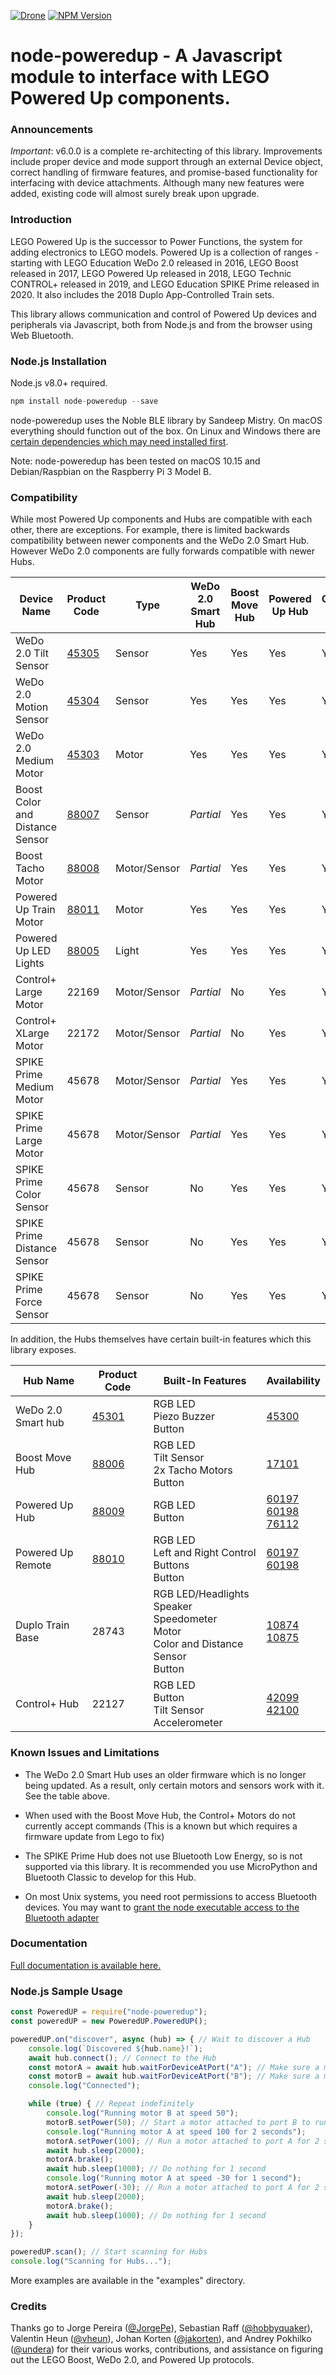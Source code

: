 [![Drone](https://drone.kellenicki.com/api/badges/nkellenicki/node-poweredup/status.svg)](https://drone.kellenicki.com/nkellenicki/node-poweredup)
[![NPM Version](https://img.shields.io/npm/v/node-poweredup.svg?style=flat)](https://www.npmjs.com/package/node-poweredup)

# **node-poweredup** - A Javascript module to interface with LEGO Powered Up components.

### Announcements

*Important*: v6.0.0 is a complete re-architecting of this library. Improvements include proper device and mode support through an external Device object, correct handling of firmware features, and promise-based functionality for interfacing with device attachments. Although many new features were added, existing code will almost surely break upon upgrade.

### Introduction

LEGO Powered Up is the successor to Power Functions, the system for adding electronics to LEGO models. Powered Up is a collection of ranges - starting with LEGO Education WeDo 2.0 released in 2016, LEGO Boost released in 2017, LEGO Powered Up released in 2018, LEGO Technic CONTROL+ released in 2019, and LEGO Education SPIKE Prime released in 2020. It also includes the 2018 Duplo App-Controlled Train sets.

This library allows communication and control of Powered Up devices and peripherals via Javascript, both from Node.js and from the browser using Web Bluetooth.

### Node.js Installation

Node.js v8.0+ required.

```javascript
npm install node-poweredup --save
```

node-poweredup uses the Noble BLE library by Sandeep Mistry. On macOS everything should function out of the box. On Linux and Windows there are [certain dependencies which may need installed first](https://github.com/abandonware/noble#prerequisites).

Note: node-poweredup has been tested on macOS 10.15 and Debian/Raspbian on the Raspberry Pi 3 Model B.

### Compatibility

While most Powered Up components and Hubs are compatible with each other, there are exceptions. For example, there is limited backwards compatibility between newer components and the WeDo 2.0 Smart Hub. However WeDo 2.0 components are fully forwards compatible with newer Hubs.

| Device Name                     | Product Code | Type          | WeDo 2.0 Smart Hub | Boost Move Hub | Powered Up Hub | Control+ Hub | Availability |
| ------------------------------- | ------------ | ------------- | ------------------ | -------------- | -------------- | ------------ | ----- |
| WeDo 2.0 Tilt Sensor            | <a href="https://brickset.com/sets/45305-1/">45305</a>        | Sensor        |         Yes        |       Yes      |       Yes      | Yes | <a href="https://brickset.com/sets/45300-1/">45300</a> |
| WeDo 2.0 Motion Sensor          | <a href="https://brickset.com/sets/45304-1/">45304</a>        | Sensor        |         Yes        |       Yes      |       Yes      | Yes | <a href="https://brickset.com/sets/45300-1/">45300</a> |
| WeDo 2.0 Medium Motor           | <a href="https://brickset.com/sets/45303-1/">45303</a>        | Motor         |         Yes        |       Yes      |       Yes      | Yes | <a href="https://brickset.com/sets/45300-1/">45300</a><br /> <a href="https://brickset.com/sets/76112-1/">76112</a> |
| Boost Color and Distance Sensor | <a href="https://brickset.com/sets/88007-1/">88007</a>        | Sensor        |     *Partial*    |       Yes      |       Yes      | Yes | <a href="https://brickset.com/sets/17101-1/">17101</a> |
| Boost Tacho Motor               | <a href="https://brickset.com/sets/88008-1/">88008</a>        | Motor/Sensor  |     *Partial*    |       Yes      |       Yes      | Yes | <a href="https://brickset.com/sets/17101-1/">17101</a> |
| Powered Up Train Motor          | <a href="https://brickset.com/sets/88011-1/">88011</a>        | Motor         |         Yes        |       Yes      |       Yes      | Yes | <a href="https://brickset.com/sets/60197-1/">60197</a><br /><a href="https://brickset.com/sets/60198-1/">60198</a> |
| Powered Up LED Lights           | <a href="https://brickset.com/sets/88005-1/">88005</a>        | Light         |       Yes      |     Yes    |     Yes    | Yes | <a href="https://brickset.com/sets/88005-1/">88005</a> |
| Control+ Large Motor            | 22169        | Motor/Sensor  |       *Partial*      |     No    |     Yes    | Yes | <a href="https://brickset.com/sets/42099-1/">42099</a><br /><a href="https://brickset.com/sets/42100-1/">42100</a> |
| Control+ XLarge Motor            | 22172        | Motor/Sensor  |       *Partial*      |     No    |     Yes    | Yes | <a href="https://brickset.com/sets/42099-1/">42099</a><br /><a href="https://brickset.com/sets/42100-1/">42100</a> |
| SPIKE Prime Medium Motor            | 45678        | Motor/Sensor  |       *Partial*      |     Yes    |     Yes    | Yes | <a href="https://brickset.com/sets/45678-1/">45678</a> |
| SPIKE Prime Large Motor            | 45678        | Motor/Sensor  |       *Partial*      |     Yes    |     Yes    | Yes | <a href="https://brickset.com/sets/45678-1/">45678</a> |
| SPIKE Prime Color Sensor            | 45678        | Sensor  |       No      |     Yes    |     Yes    | Yes | <a href="https://brickset.com/sets/45678-1/">45678</a> |
| SPIKE Prime Distance Sensor            | 45678        | Sensor  |       No      |     Yes    |     Yes    | Yes | <a href="https://brickset.com/sets/45678-1/">45678</a> |
| SPIKE Prime Force Sensor            | 45678        | Sensor  |       No      |     Yes    |     Yes    | Yes | <a href="https://brickset.com/sets/45678-1/">45678</a> |


In addition, the Hubs themselves have certain built-in features which this library exposes.

| Hub Name           | Product Code | Built-In Features      | Availability |
| ------------------ | ------------ | ---------------------- | ------------ |
| WeDo 2.0 Smart hub | <a href="https://brickset.com/sets/45301-1/">45301</a> | RGB LED<br />Piezo Buzzer<br />Button                  | <a href="https://brickset.com/sets/45300-1/">45300</a> |
| Boost Move Hub     | <a href="https://brickset.com/sets/88006-1/">88006</a> | RGB LED<br />Tilt Sensor<br />2x Tacho Motors<br />Button               | <a href="https://brickset.com/sets/17101-1/">17101</a> |
| Powered Up Hub     | <a href="https://brickset.com/sets/88009-1/">88009</a> | RGB LED<br />Button                                                     | <a href="https://brickset.com/sets/60197-1/">60197</a><br /><a href="https://brickset.com/sets/60198-1/">60198</a><br /><a href="https://brickset.com/sets/76112-1/">76112</a> |
| Powered Up Remote  | <a href="https://brickset.com/sets/88010-1/">88010</a> | RGB LED<br />Left and Right Control Buttons<br />Button                 | <a href="https://brickset.com/sets/60197-1/">60197</a><br /><a href="https://brickset.com/sets/60198-1/">60198</a> |
| Duplo Train Base   | 28743 | RGB LED/Headlights<br />Speaker<br />Speedometer<br />Motor<br />Color and Distance Sensor<br />Button | <a href="https://brickset.com/sets/10874-1/">10874</a><br /><a href="https://brickset.com/sets/10875-1/">10875</a> |
| Control+ Hub     | 22127 | RGB LED<br />Button<br />Tilt Sensor<br />Accelerometer                                                     | <a href="https://brickset.com/sets/42099-1/">42099</a><br /><a href="https://brickset.com/sets/42100-1/">42100</a> |

### Known Issues and Limitations

* The WeDo 2.0 Smart Hub uses an older firmware which is no longer being updated. As a result, only certain motors and sensors work with it. See the table above.

* When used with the Boost Move Hub, the Control+ Motors do not currently accept commands (This is a known but which requires a firmware update from Lego to fix)

* The SPIKE Prime Hub does not use Bluetooth Low Energy, so is not supported via this library. It is recommended you use MicroPython and Bluetooth Classic to develop for this Hub.

* On most Unix systems, you need root permissions to access Bluetooth devices. You may want to [grant the node executable access to the Bluetooth adapter](https://github.com/abandonware/noble#running-without-rootsudo-linux-specific)

### Documentation

[Full documentation is available here.](https://nathankellenicki.github.io/node-poweredup/)

### Node.js Sample Usage

```javascript
const PoweredUP = require("node-poweredup");
const poweredUP = new PoweredUP.PoweredUP();

poweredUP.on("discover", async (hub) => { // Wait to discover a Hub
    console.log(`Discovered ${hub.name}!`);
    await hub.connect(); // Connect to the Hub
    const motorA = await hub.waitForDeviceAtPort("A"); // Make sure a motor is plugged into port A
    const motorB = await hub.waitForDeviceAtPort("B"); // Make sure a motor is plugged into port B
    console.log("Connected");

    while (true) { // Repeat indefinitely
        console.log("Running motor B at speed 50");
        motorB.setPower(50); // Start a motor attached to port B to run a 3/4 speed (75) indefinitely
        console.log("Running motor A at speed 100 for 2 seconds");
        motorA.setPower(100); // Run a motor attached to port A for 2 seconds at maximum speed (100) then stop
        await hub.sleep(2000);
        motorA.brake();
        await hub.sleep(1000); // Do nothing for 1 second
        console.log("Running motor A at speed -30 for 1 second");
        motorA.setPower(-30); // Run a motor attached to port A for 2 seconds at 1/2 speed in reverse (-50) then stop
        await hub.sleep(2000);
        motorA.brake();
        await hub.sleep(1000); // Do nothing for 1 second
    }
});

poweredUP.scan(); // Start scanning for Hubs
console.log("Scanning for Hubs...");
```

More examples are available in the "examples" directory.

### Credits

Thanks go to Jorge Pereira ([@JorgePe](https://github.com/JorgePe)), Sebastian Raff ([@hobbyquaker](https://github.com/hobbyquaker)), Valentin Heun ([@vheun](https://github.com/vheun)), Johan Korten ([@jakorten](https://github.com/jakorten)), and Andrey Pokhilko ([@undera](https://github.com/undera)) for their various works, contributions, and assistance on figuring out the LEGO Boost, WeDo 2.0, and Powered Up protocols.

